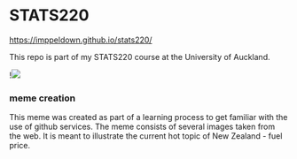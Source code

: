 # STATS220
https://imppeldown.github.io/stats220/

This repo is part of my STATS220 course at the University of Auckland.

!![](https://adoric.com/blog/wp-content/uploads/2018/10/RON-BURGUNDY-ANCHORMAN-GIF-its-science-Giphy.gif)

### meme creation
This meme was created as part of a learning process to get familiar with the use of github services.
The meme consists of several images taken from the web.
It is meant to illustrate the current hot topic of New Zealand - fuel price.

